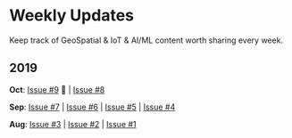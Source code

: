 # Weekly Updates

Keep track of GeoSpatial & IoT & AI/ML content worth sharing every week.

## 2019

**Oct**: [Issue #9](docs/issue-9.md) :rocket: | [Issue #8](docs/issue-8.md)

**Sep**: [Issue #7](docs/issue-7.md) | [Issue #6](docs/issue-6.md) | [Issue #5](docs/issue-5.md) | [Issue #4](docs/issue-4.md)

**Aug**: [Issue #3](docs/issue-3.md) | [Issue #2](docs/issue-2.md) | [Issue #1](docs/issue-1.md)
